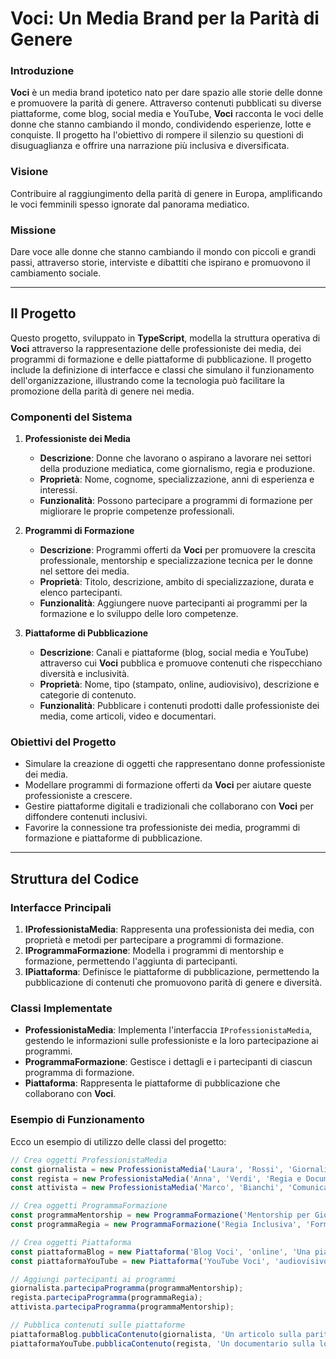 # Voci: Un Media Brand per la Parità di Genere

### Introduzione

**Voci** è un media brand ipotetico nato per dare spazio alle storie delle donne e promuovere la parità di genere. Attraverso contenuti pubblicati su diverse piattaforme, come blog, social media e YouTube, **Voci** racconta le voci delle donne che stanno cambiando il mondo, condividendo esperienze, lotte e conquiste. Il progetto ha l'obiettivo di rompere il silenzio su questioni di disuguaglianza e offrire una narrazione più inclusiva e diversificata.

### Visione

Contribuire al raggiungimento della parità di genere in Europa, amplificando le voci femminili spesso ignorate dal panorama mediatico.

### Missione

Dare voce alle donne che stanno cambiando il mondo con piccoli e grandi passi, attraverso storie, interviste e dibattiti che ispirano e promuovono il cambiamento sociale.

---

## Il Progetto

Questo progetto, sviluppato in **TypeScript**, modella la struttura operativa di **Voci** attraverso la rappresentazione delle professioniste dei media, dei programmi di formazione e delle piattaforme di pubblicazione. Il progetto include la definizione di interfacce e classi che simulano il funzionamento dell'organizzazione, illustrando come la tecnologia può facilitare la promozione della parità di genere nei media.

### Componenti del Sistema

1. **Professioniste dei Media**
   - **Descrizione**: Donne che lavorano o aspirano a lavorare nei settori della produzione mediatica, come giornalismo, regia e produzione.
   - **Proprietà**: Nome, cognome, specializzazione, anni di esperienza e interessi.
   - **Funzionalità**: Possono partecipare a programmi di formazione per migliorare le proprie competenze professionali.

2. **Programmi di Formazione**
   - **Descrizione**: Programmi offerti da **Voci** per promuovere la crescita professionale, mentorship e specializzazione tecnica per le donne nel settore dei media.
   - **Proprietà**: Titolo, descrizione, ambito di specializzazione, durata e elenco partecipanti.
   - **Funzionalità**: Aggiungere nuove partecipanti ai programmi per la formazione e lo sviluppo delle loro competenze.

3. **Piattaforme di Pubblicazione**
   - **Descrizione**: Canali e piattaforme (blog, social media e YouTube) attraverso cui **Voci** pubblica e promuove contenuti che rispecchiano diversità e inclusività.
   - **Proprietà**: Nome, tipo (stampato, online, audiovisivo), descrizione e categorie di contenuto.
   - **Funzionalità**: Pubblicare i contenuti prodotti dalle professioniste dei media, come articoli, video e documentari.

### Obiettivi del Progetto

- Simulare la creazione di oggetti che rappresentano donne professioniste dei media.
- Modellare programmi di formazione offerti da **Voci** per aiutare queste professioniste a crescere.
- Gestire piattaforme digitali e tradizionali che collaborano con **Voci** per diffondere contenuti inclusivi.
- Favorire la connessione tra professioniste dei media, programmi di formazione e piattaforme di pubblicazione.

---

## Struttura del Codice

### Interfacce Principali

1. **IProfessionistaMedia**: Rappresenta una professionista dei media, con proprietà e metodi per partecipare a programmi di formazione.
2. **IProgrammaFormazione**: Modella i programmi di mentorship e formazione, permettendo l'aggiunta di partecipanti.
3. **IPiattaforma**: Definisce le piattaforme di pubblicazione, permettendo la pubblicazione di contenuti che promuovono parità di genere e diversità.

### Classi Implementate

- **ProfessionistaMedia**: Implementa l'interfaccia `IProfessionistaMedia`, gestendo le informazioni sulle professioniste e la loro partecipazione ai programmi.
- **ProgrammaFormazione**: Gestisce i dettagli e i partecipanti di ciascun programma di formazione.
- **Piattaforma**: Rappresenta le piattaforme di pubblicazione che collaborano con **Voci**.

### Esempio di Funzionamento

Ecco un esempio di utilizzo delle classi del progetto:

```typescript
// Crea oggetti ProfessionistaMedia
const giornalista = new ProfessionistaMedia('Laura', 'Rossi', 'Giornalismo', 5, ['Politica', 'Ambiente']);
const regista = new ProfessionistaMedia('Anna', 'Verdi', 'Regia e Documentari sociali', 8, ['Diritti Umani', 'Parità di Genere']);
const attivista = new ProfessionistaMedia('Marco', 'Bianchi', 'Comunicazione', 7, ['Giustizia Sociale', 'Inclusione']);

// Crea oggetti ProgrammaFormazione
const programmaMentorship = new ProgrammaFormazione('Mentorship per Giornaliste', 'Un programma di mentorship...', 'Giornalismo', 6);
const programmaRegia = new ProgrammaFormazione('Regia Inclusiva', 'Formazione per creare documentari sociali e inclusivi.', 'Regia', 4);

// Crea oggetti Piattaforma
const piattaformaBlog = new Piattaforma('Blog Voci', 'online', 'Una piattaforma per promuovere contenuti inclusivi', ['Giornalismo', 'Storie di Donne']);
const piattaformaYouTube = new Piattaforma('YouTube Voci', 'audiovisivo', 'Canale YouTube dedicato a storie di donne e inclusione', ['Documentari', 'Parità di Genere']);

// Aggiungi partecipanti ai programmi
giornalista.partecipaProgramma(programmaMentorship);
regista.partecipaProgramma(programmaRegia);
attivista.partecipaProgramma(programmaMentorship);

// Pubblica contenuti sulle piattaforme
piattaformaBlog.pubblicaContenuto(giornalista, 'Un articolo sulla parità di genere nel mondo politico.');
piattaformaYouTube.pubblicaContenuto(regista, 'Un documentario sulla lotta per la parità di genere nel settore cinematografico.');
